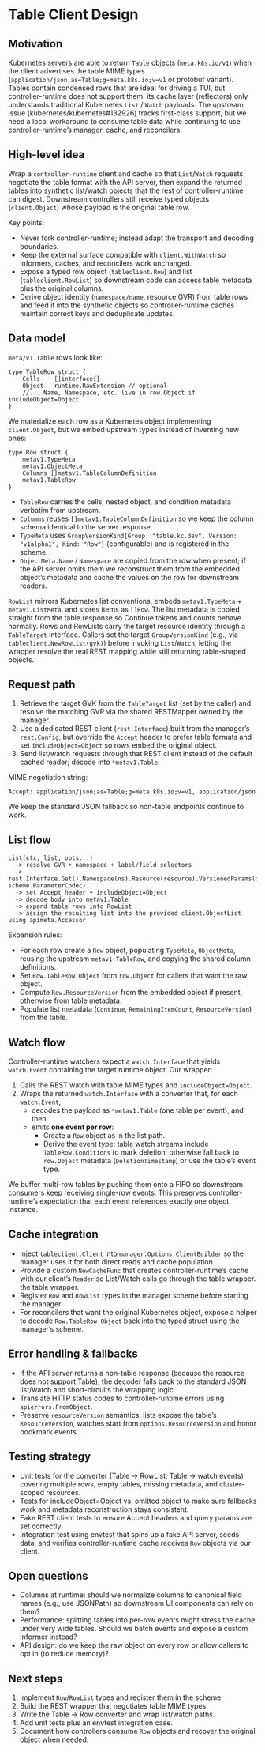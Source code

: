 # Table Client Design

## Motivation

Kubernetes servers are able to return `Table` objects (`meta.k8s.io/v1`) when the client advertises the table MIME types
(`application/json;as=Table;g=meta.k8s.io;v=v1` or protobuf variant). Tables contain condensed rows that are ideal for driving a
TUI, but controller-runtime does not support them: its cache layer (reflectors) only understands traditional Kubernetes
`List` / `Watch` payloads. The upstream issue (kubernetes/kubernetes#132926) tracks first-class support, but we need a local
workaround to consume table data while continuing to use controller-runtime’s manager, cache, and reconcilers.

## High-level idea

Wrap a `controller-runtime` client and cache so that `List`/`Watch` requests negotiate the table format with the API server, then
expand the returned tables into synthetic list/watch objects that the rest of controller-runtime can digest. Downstream
controllers still receive typed objects (`client.Object`) whose payload is the original table row.

Key points:

- Never fork controller-runtime; instead adapt the transport and decoding boundaries.
- Keep the external surface compatible with `client.WithWatch` so informers, caches, and reconcilers work unchanged.
- Expose a typed row object (`tableclient.Row`) and list (`tableclient.RowList`) so downstream code can access table metadata plus
  the original columns.
- Derive object identity (`namespace/name`, resource GVR) from table rows and feed it into the synthetic objects so
  controller-runtime caches maintain correct keys and deduplicate updates.

## Data model

`meta/v1.Table` rows look like:

```
type TableRow struct {
    Cells    []interface{}
    Object   runtime.RawExtension // optional
    //... Name, Namespace, etc. live in row.Object if includeObject=Object
}
```

We materialize each row as a Kubernetes object implementing `client.Object`, but we embed upstream types instead of inventing new
ones:

```
type Row struct {
    metav1.TypeMeta
    metav1.ObjectMeta
    Columns []metav1.TableColumnDefinition
    metav1.TableRow
}
```

- `TableRow` carries the cells, nested object, and condition metadata verbatim from upstream.
- `Columns` reuses `[]metav1.TableColumnDefinition` so we keep the column schema identical to the server response.
- `TypeMeta` uses `GroupVersionKind{Group: "table.kc.dev", Version: "v1alpha1", Kind: "Row"}` (configurable) and is registered
  in the scheme.
- `ObjectMeta.Name` / `Namespace` are copied from the row when present; if the API server omits them we reconstruct them from the
  embedded object’s metadata and cache the values on the row for downstream readers.

`RowList` mirrors Kubernetes list conventions, embeds `metav1.TypeMeta` + `metav1.ListMeta`, and stores items as `[]Row`. The list
metadata is copied straight from the table response so Continue tokens and counts behave normally.
Rows and RowLists carry the target resource identity through a `TableTarget` interface. Callers set the
target `GroupVersionKind` (e.g., via `tableclient.NewRowList(gvk)`) before invoking `List`/`Watch`, letting the
wrapper resolve the real REST mapping while still returning table-shaped objects.


## Request path

1. Retrieve the target GVK from the `TableTarget` list (set by the caller) and resolve the matching GVR via the
   shared RESTMapper owned by the manager.
2. Use a dedicated REST client (`rest.Interface`) built from the manager’s `rest.Config`, but override the `Accept` header to
   prefer table formats and set `includeObject=Object` so rows embed the original object.
3. Send list/watch requests through that REST client instead of the default cached reader; decode into `*metav1.Table`.

MIME negotiation string:

```
Accept: application/json;as=Table;g=meta.k8s.io;v=v1, application/json
```

We keep the standard JSON fallback so non-table endpoints continue to work.

## List flow

```
List(ctx, list, opts...)
  -> resolve GVR + namespace + label/field selectors
  -> rest.Interface.Get().Namespace(ns).Resource(resource).VersionedParams(opts, scheme.ParameterCodec)
  -> set Accept header + includeObject=Object
  -> decode body into metav1.Table
  -> expand table rows into RowList
  -> assign the resulting list into the provided client.ObjectList using apimeta.Accessor
```

Expansion rules:

- For each row create a `Row` object, populating `TypeMeta`, `ObjectMeta`, reusing the upstream `metav1.TableRow`, and copying the
  shared column definitions.
- Set `Row.TableRow.Object` from `row.Object` for callers that want the raw object.
- Compute `Row.ResourceVersion` from the embedded object if present, otherwise from table metadata.
- Populate list metadata (`Continue`, `RemainingItemCount`, `ResourceVersion`) from the table.

## Watch flow

Controller-runtime watchers expect a `watch.Interface` that yields `watch.Event` containing the target runtime object. Our
wrapper:

1. Calls the REST watch with table MIME types and `includeObject=Object`.
2. Wraps the returned `watch.Interface` with a converter that, for each `watch.Event`,
   - decodes the payload as `*metav1.Table` (one table per event), and then
   - emits **one event per row**:
     - Create a `Row` object as in the list path.
     - Derive the event type: table watch streams include `TableRow.Conditions` to mark deletion; otherwise fall back to
       `row.Object` metadata (`DeletionTimestamp`) or use the table’s event type.

We buffer multi-row tables by pushing them onto a FIFO so downstream consumers keep receiving single-row events. This preserves
controller-runtime’s expectation that each event references exactly one object instance.

## Cache integration

- Inject `tableclient.Client` into `manager.Options.ClientBuilder` so the manager uses it for both direct reads and cache
  population.
- Provide a custom `NewCacheFunc` that creates controller-runtime’s cache with our client’s `Reader` so
  List/Watch calls go through the table wrapper.
  the table wrapper.
- Register `Row` and `RowList` types in the manager scheme before starting the manager.
- For reconcilers that want the original Kubernetes object, expose a helper to decode `Row.TableRow.Object` back into the typed
  struct using the manager’s scheme.

## Error handling & fallbacks

- If the API server returns a non-table response (because the resource does not support Table), the decoder falls back to the
  standard JSON list/watch and short-circuits the wrapping logic.
- Translate HTTP status codes to controller-runtime errors using `apierrors.FromObject`.
- Preserve `resourceVersion` semantics: lists expose the table’s `ResourceVersion`, watches start from `options.ResourceVersion`
  and honor bookmark events.

## Testing strategy

- Unit tests for the converter (Table → RowList, Table → watch events) covering multiple rows, empty tables, missing metadata, and
  cluster-scoped resources.
- Tests for includeObject=Object vs. omitted object to make sure fallbacks work and metadata reconstruction stays consistent.
- Fake REST client tests to ensure Accept headers and query params are set correctly.
- Integration test using envtest that spins up a fake API server, seeds data, and verifies controller-runtime cache receives `Row`
  objects via our client.

## Open questions

- Columns at runtime: should we normalize columns to canonical field names (e.g., use JSONPath) so downstream UI components can
  rely on them?
- Performance: splitting tables into per-row events might stress the cache under very wide tables. Should we batch events and
  expose a custom informer instead?
- API design: do we keep the raw object on every row or allow callers to opt in (to reduce memory)?

## Next steps

1. Implement `Row`/`RowList` types and register them in the scheme.
2. Build the REST wrapper that negotiates table MIME types.
3. Write the Table → Row converter and wrap list/watch paths.
4. Add unit tests plus an envtest integration case.
5. Document how controllers consume `Row` objects and recover the original object when needed.
